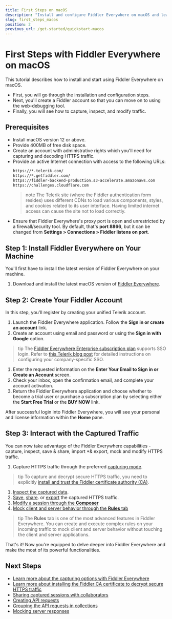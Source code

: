 ```yaml
---
title: First Steps on macOS
description: "Install and configure Fiddler Everywhere on macOS and learn how to capture, inspect, and modify the HTTPS traffic to analyze data effectively."
slug: first_steps_macos
position: 2
previous_url: /get-started/quickstart-macos
---
```


# First Steps with Fiddler Everywhere on macOS

This tutorial describes how to install and start using Fiddler Everywhere on macOS.

* First, you will go through the installation and configuration steps.
* Next, you'll create a Fiddler account so that you can move on to using the web-debugging tool.
* Finally, you will see how to capture, inspect, and modify traffic.

## Prerequisites

- Install macOS version 12 or above.
- Provide 400MB of free disk space.
- Create an account with administrative rights which you'll need for capturing and decoding HTTPS traffic.
- Provide an active Internet connection with access to the following URLs:
  ```sh
  https://*.telerik.com/
  https://*.getfiddler.com/
  https://fiddler-backend-production.s3-accelerate.amazonaws.com
  https://challenges.cloudflare.com
  ```
  >note The Telerik site (where the Fiddler authentication form resides) uses different CDNs to load various components, styles, and cookies related to its user interface. Having limited internet access can cause the site not to load correctly.
- Ensure that Fiddler Everywhere's proxy port is open and unrestricted by a firewall/security tool. By default, that's **port 8866**, but it can be changed from **Settings > Connections > Fiddler listens on port**.

## Step 1: Install Fiddler Everywhere on Your Machine

You'll first have to install the latest version of Fiddler Everywhere on your machine.

1. Download and install the latest macOS version of [Fiddler Everywhere](https://www.telerik.com/download/fiddler-everywhere).


## Step 2: Create Your Fiddler Account

In this step, you'll register by creating your unified Telerik account.   

1. Launch the Fiddler Everywhere application. Follow the **Sign in or create an account** link.
1. Create an account using email and password or using the **Sign in with Google** option.
  >tip The [Fiddler Everywhere Enterprise subscription plan](https://www.telerik.com/purchase/fiddler) supports SSO login. Refer to [this Telerik blog post](https://www.telerik.com/blogs/sso-telerik-kendo-ui-simpler-more-secure-access-account) for detailed instructions on configuring your company-specific SSO.
1. Enter the requested information on the **Enter Your Email to Sign in or Create an Account** screen.
1. Check your inbox, open the confirmation email, and complete your account activation.
1. Return the Fiddler Everywhere application and choose whether to become a trial user or purchase a subscription plan by selecting either the **Start Free Trial** or the **BUY NOW** link.

After successful login into Fiddler Everywhere, you will see your personal and license information within the **Home** pane.

## Step 3: Interact with the Captured Traffic

You can now take advantage of the Fiddler Everywhere capabilities - capture, inspect, save & share, import *& export, mock and modify HTTPS traffic.

1. Capture HTTPS traffic through the preferred [capturing mode](slug://capture-traffic-get-started).
  >tip To capture and decrypt secure HTTPS traffic, you need to explicitly [install and trust the Fiddler certificate authority (CA)](slug://trust-certificate).
1. [Inspect the captured data](slug://inspecting-traffic-get-started).
1. [Save](slug://fiddler-saving), [share](slug://fiddler-sharing). or [export](slug://fiddler-export-and-import) the captured HTTPS traffic.
1. [Modify a session through the **Composer**](slug://composer-get-started#edit-captured-api-request)
1. [Mock client and server behavior through the **Rules** tab](slug://rulesbuilder-get-started)

>tip The **Rules** tab is one of the most advanced features in Fiddler Everywhere. You can create and execute complex rules on your incoming traffic to mock client and server behavior without touching the client and server applications.

That's it! Now you're equipped to delve deeper into Fiddler Everywhere and make the most of its powerful functionalities.

## Next Steps

* [Learn more about the capturing options with Fiddler Everywhere](slug://capture-traffic-get-started)
* [Learn more about installing the Fiddler CA certificate to decrypt secure HTTPS traffic](slug://trust-certificate)
* [Sharing captured sessions with collaborators](slug://fiddler-sharing)
* [Creating API requests](slug://composer-get-started)
* [Grouping the API requests in collections](slug://composer-collections-get-started)
* [Mocking server responses](slug://rulesbuilder-get-started)
